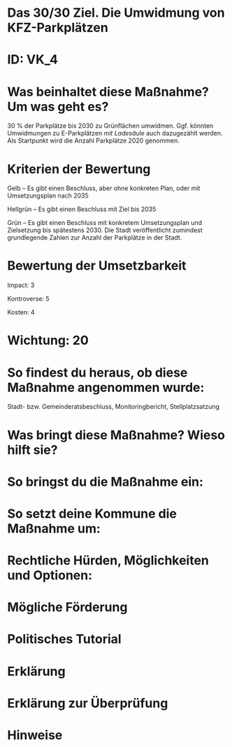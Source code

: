 # Das 30/30 Ziel. Die Umwidmung von KFZ-Parkplätzen
# ID: VK_4
# Was beinhaltet diese Maßnahme? Um was geht es?

30 % der Parkplätze bis 2030 zu Grünflächen umwidmen. Ggf. könnten Umwidmungen zu E-Parkplätzen *mit Ladesäule* auch dazugezählt werden. Als Startpunkt wird die Anzahl Parkplätze 2020 genommen.

# Kriterien der Bewertung

Gelb – Es gibt einen Beschluss, aber ohne konkreten Plan, oder mit Umsetzungsplan nach 2035

Hellgrün – Es gibt einen Beschluss mit Ziel bis 2035

Grün – Es gibt einen Beschluss mit konkretem Umsetzungsplan und Zielsetzung bis spätestens 2030. Die Stadt veröffentlicht zumindest grundlegende Zahlen zur Anzahl der Parkplätze in der Stadt.

# Bewertung der Umsetzbarkeit

Impact: 3

Kontroverse: 5

Kosten: 4
# Wichtung: 20
# So findest du heraus, ob diese Maßnahme angenommen wurde:
Stadt- bzw. Gemeinderatsbeschluss, Monitoringbericht, Stellplatzsatzung
# Was bringt diese Maßnahme? Wieso hilft sie?

# So bringst du die Maßnahme ein:

# So setzt deine Kommune die Maßnahme um:

# Rechtliche Hürden, Möglichkeiten und Optionen:

# Mögliche Förderung

# Politisches Tutorial

# Erklärung

# Erklärung zur Überprüfung

# Hinweise
